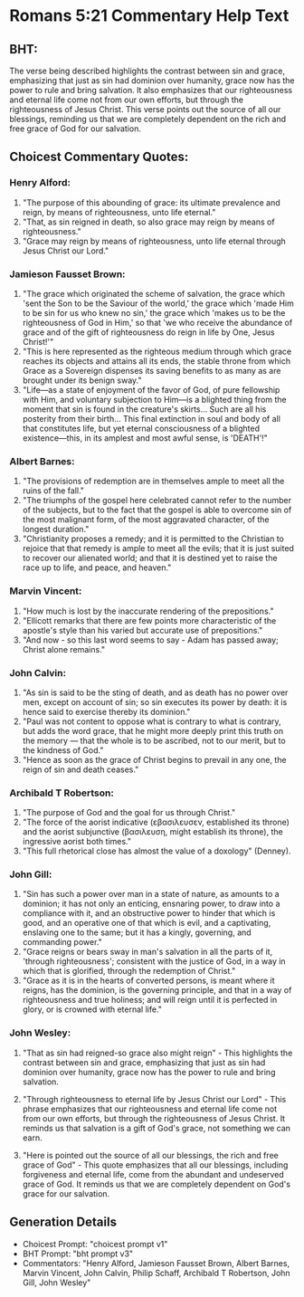 # Romans 5:21 Commentary Help Text

## BHT:
The verse being described highlights the contrast between sin and grace, emphasizing that just as sin had dominion over humanity, grace now has the power to rule and bring salvation. It also emphasizes that our righteousness and eternal life come not from our own efforts, but through the righteousness of Jesus Christ. This verse points out the source of all our blessings, reminding us that we are completely dependent on the rich and free grace of God for our salvation.

## Choicest Commentary Quotes:
### Henry Alford:
1. "The purpose of this abounding of grace: its ultimate prevalence and reign, by means of righteousness, unto life eternal." 
2. "That, as sin reigned in death, so also grace may reign by means of righteousness."
3. "Grace may reign by means of righteousness, unto life eternal through Jesus Christ our Lord."

### Jamieson Fausset Brown:
1. "The grace which originated the scheme of salvation, the grace which 'sent the Son to be the Saviour of the world,' the grace which 'made Him to be sin for us who knew no sin,' the grace which 'makes us to be the righteousness of God in Him,' so that 'we who receive the abundance of grace and of the gift of righteousness do reign in life by One, Jesus Christ!'"
2. "This is here represented as the righteous medium through which grace reaches its objects and attains all its ends, the stable throne from which Grace as a Sovereign dispenses its saving benefits to as many as are brought under its benign sway."
3. "Life—as a state of enjoyment of the favor of God, of pure fellowship with Him, and voluntary subjection to Him—is a blighted thing from the moment that sin is found in the creature's skirts... Such are all his posterity from their birth... This final extinction in soul and body of all that constitutes life, but yet eternal consciousness of a blighted existence—this, in its amplest and most awful sense, is 'DEATH'!"

### Albert Barnes:
1. "The provisions of redemption are in themselves ample to meet all the ruins of the fall."
2. "The triumphs of the gospel here celebrated cannot refer to the number of the subjects, but to the fact that the gospel is able to overcome sin of the most malignant form, of the most aggravated character, of the longest duration."
3. "Christianity proposes a remedy; and it is permitted to the Christian to rejoice that that remedy is ample to meet all the evils; that it is just suited to recover our alienated world; and that it is destined yet to raise the race up to life, and peace, and heaven."

### Marvin Vincent:
1. "How much is lost by the inaccurate rendering of the prepositions."
2. "Ellicott remarks that there are few points more characteristic of the apostle's style than his varied but accurate use of prepositions."
3. "And now - so this last word seems to say - Adam has passed away; Christ alone remains."

### John Calvin:
1. "As sin is said to be the sting of death, and as death has no power over men, except on account of sin; so sin executes its power by death: it is hence said to exercise thereby its dominion." 
2. "Paul was not content to oppose what is contrary to what is contrary, but adds the word grace, that he might more deeply print this truth on the memory — that the whole is to be ascribed, not to our merit, but to the kindness of God."
3. "Hence as soon as the grace of Christ begins to prevail in any one, the reign of sin and death ceases."

### Archibald T Robertson:
1. "The purpose of God and the goal for us through Christ."
2. "The force of the aorist indicative (εβασιλευσεν, established its throne) and the aorist subjunctive (βασιλευση, might establish its throne), the ingressive aorist both times."
3. "This full rhetorical close has almost the value of a doxology" (Denney).

### John Gill:
1. "Sin has such a power over man in a state of nature, as amounts to a dominion; it has not only an enticing, ensnaring power, to draw into a compliance with it, and an obstructive power to hinder that which is good, and an operative one of that which is evil, and a captivating, enslaving one to the same; but it has a kingly, governing, and commanding power." 
2. "Grace reigns or bears sway in man's salvation in all the parts of it, 'through righteousness'; consistent with the justice of God, in a way in which that is glorified, through the redemption of Christ."
3. "Grace as it is in the hearts of converted persons, is meant where it reigns, has the dominion, is the governing principle, and that in a way of righteousness and true holiness; and will reign until it is perfected in glory, or is crowned with eternal life."

### John Wesley:
1. "That as sin had reigned-so grace also might reign" - This highlights the contrast between sin and grace, emphasizing that just as sin had dominion over humanity, grace now has the power to rule and bring salvation.

2. "Through righteousness to eternal life by Jesus Christ our Lord" - This phrase emphasizes that our righteousness and eternal life come not from our own efforts, but through the righteousness of Jesus Christ. It reminds us that salvation is a gift of God's grace, not something we can earn.

3. "Here is pointed out the source of all our blessings, the rich and free grace of God" - This quote emphasizes that all our blessings, including forgiveness and eternal life, come from the abundant and undeserved grace of God. It reminds us that we are completely dependent on God's grace for our salvation.


## Generation Details
- Choicest Prompt: "choicest prompt v1"
- BHT Prompt: "bht prompt v3"
- Commentators: "Henry Alford, Jamieson Fausset Brown, Albert Barnes, Marvin Vincent, John Calvin, Philip Schaff, Archibald T Robertson, John Gill, John Wesley"
